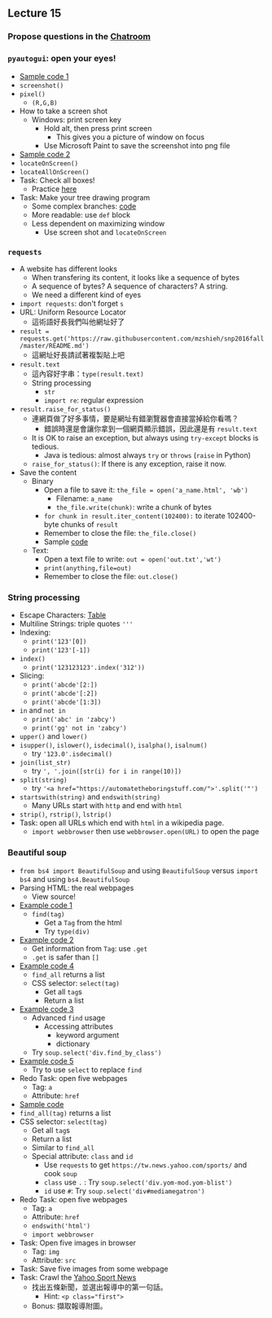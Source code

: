 ## Lecture 15

### Propose questions in the [Chatroom](https://chatroom-mzshieh.c9users.io/)

### `pyautogui`: open your eyes!

+   [Sample code 1](lec15-1.py)
+   `screenshot()`
+   `pixel()`
    +   `(R,G,B)`
+   How to take a screen shot
    +   Windows: print screen key
        +   Hold alt, then press print screen
            +   This gives you a picture of window on focus
        +   Use Microsoft Paint to save the screenshot into png file
+   [Sample code 2](lec15-2.py)
+   `locateOnScreen()`
+   `locateAllOnScreen()`
+   Task: Check all boxes!
    +   Practice [here](https://goo.gl/forms/dr5mkE7Z9dKiJ3gI3)
+   Task: Make your tree drawing program
    +   Some complex branches: [code](lec15-3.py)
    +   More readable: use `def` block
    +   Less dependent on maximizing window
        +   Use screen shot and `locateOnScreen`

### `requests`

+   A website has different looks
    +   When transfering its content, it looks like a sequence of bytes
    +   A sequence of bytes? A sequence of characters? A string.
    +   We need a different kind of eyes
+   `import requests`: don't forget `s`
+   URL: Uniform Resource Locator
    +   這術語好長我們叫他網址好了
+   `result = requests.get('https://raw.githubusercontent.com/mzshieh/snp2016fall/master/README.md')`
    +   這網址好長請試著複製貼上吧
+   `result.text`
    +   這內容好字串：`type(result.text)`
    +   String processing
        +   `str`
        +   `import re`: regular expression
+   `result.raise_for_status()`
    +   連網頁做了好多事情，要是網址有錯瀏覽器會直接當掉給你看嗎？
        +   錯誤時還是會讓你拿到一個網頁顯示錯誤，因此還是有 `result.text`
    +   It is OK to raise an exception, but always using `try-except` blocks is tedious.
        +   Java is tedious: almost always `try` or `throws` (`raise` in Python)
    +   `raise_for_status()`: If there is any exception, raise it now.
+   Save the content
    +   Binary
        +   Open a file to save it: `the_file = open('a_name.html', 'wb')`
            +   Filename: `a_name`
            +   `the_file.write(chunk)`: write a chunk of bytes
        +   `for chunk in result.iter_content(102400):` to iterate 102400-byte chunks of `result`
        +   Remember to close the file: `the_file.close()`
        +   Sample [code](lec15-4.py)
    +   Text:
        +   Open a text file to write: `out = open('out.txt','wt')`
        +   `print(anything,file=out)`
        +   Remember to close the file: `out.close()`

### String processing

+   Escape Characters: [Table](https://automatetheboringstuff.com/chapter6/#calibre_link-40)
+   Multiline Strings: triple quotes `'''`
+   Indexing:
    +   `print('123'[0])`
    +   `print('123'[-1])`
+   `index()`
    +   `print('123123123'.index('312'))`
+   Slicing: 
    +   `print('abcde'[2:])`
    +   `print('abcde'[:2])`
    +   `print('abcde'[1:3])`
+   `in` and `not in`
    +   `print('abc' in 'zabcy')`
    +   `print('gg' not in 'zabcy')`
+   `upper()` and `lower()`
+   `isupper()`, `islower()`, `isdecimal()`, `isalpha()`, `isalnum()`
    +   try `'123.0'.isdecimal()`
+   `join(list_str)`
    +   try `', '.join([str(i) for i in range(10)])`
+   `split(string)`
    +   try `'<a href="https://automatetheboringstuff.com/">'.split('"')`
+   `startswith(string)` and `endswith(string)`
    +   Many URLs start with `http` and end with `html`
+   `strip()`, `rstrip()`, `lstrip()`
+   Task: open all URLs which end with `html` in a wikipedia page.
    +   `import webbrowser` then use `webbrowser.open(URL)` to open the page

### Beautiful soup

+   `from bs4 import BeautifulSoup` and using `BeautifulSoup` versus `import bs4` and using `bs4.BeautifulSoup`
+   Parsing HTML: the real webpages
    +   View source!
+   [Example code 1](lec15-5.py)
    +   `find(tag)`
        +   Get a `Tag` from the html
        +   Try `type(div)`
+   [Example code 2](lec15-6.py)
    +   Get information from `Tag`: use `.get`
    +   `.get` is safer than `[]`
+   [Example code 4](lec15-7.py)
    +   `find_all` returns a list
    +   CSS selector: `select(tag)`
        +   Get all `tag`s
        +   Return a list
+   [Example code 3](lec15-8.py)
    +   Advanced `find` usage
        +   Accessing attributes
            +   keyword argument
            +   dictionary
    +   Try `soup.select('div.find_by_class')`
+   [Example code 5](lec15-9.py)
    +   Try to use `select` to replace `find`
+   Redo Task: open five webpages
    +   Tag: `a`
    +   Attribute: `href`
+   [Sample code](lec15-10.py)
+   `find_all(tag)` returns a list
+   CSS selector: `select(tag)`
    +   Get all `tag`s
    +   Return a list
    +   Similar to `find_all`
    +   Special attribute: `class` and `id`
        +   Use `requests` to get `https://tw.news.yahoo.com/sports/` and cook `soup`
        +   `class` use `.` : Try `soup.select('div.yom-mod.yom-blist')`
        +   `id` use `#`: Try `soup.select('div#mediamegatron')`
+   Redo Task: open five webpages
    +   Tag: `a`
    +   Attribute: `href`
    +   `endswith('html')`
    +   `import webbrowser`
+   Task: Open five images in browser
    +   Tag: `img`
    +   Attribute: `src`
+   Task: Save five images from some webpage
+   Task: Crawl the [Yahoo Sport News](https://tw.news.yahoo.com/sports/)
    +   找出五條新聞，並選出報導中的第一句話。
        +   Hint: `<p class="first">`
    +   Bonus: 擷取報導附圖。